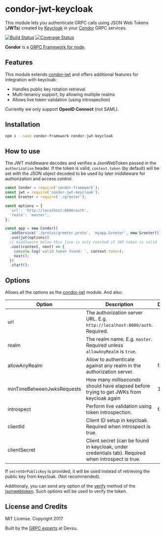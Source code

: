 # condor-jwt-keycloak

This module lets you authenticate GRPC calls using JSON Web Tokens (**JWTs**) created by [Keycloak](http://www.keycloak.org/) in your [Condor](https://github.com/devsu/condor-framework) GRPC services.

[![Build Status](https://travis-ci.org/devsu/condor-jwt-keycloak.svg?branch=master)](https://travis-ci.org/devsu/condor-jwt-keycloak)
[![Coverage Status](https://coveralls.io/repos/github/devsu/condor-jwt-keycloak/badge.svg?branch=master)](https://coveralls.io/github/devsu/condor-jwt-keycloak?branch=master)

**Condor** is a [GRPC Framework for node](https://github.com/devsu/condor-framework).

## Features

This module extends [condor-jwt](https://github.com/devsu/condor-jwt) and offers additional features for integration with keycloak:

- Handles public key rotation retrieval
- Multi-tenancy support, by allowing multiple realms
- Allows live token validation (using introspection)

Currently we only support **OpenID Connect** (not SAML).

## Installation

```bash
npm i --save condor-framework condor-jwt-keycloak
```

## How to use

The JWT middleware decodes and verifies a JsonWebToken passed in the `authorization` header. If the token is valid, `context.token` (by default) will be set with the JSON object decoded to be used by later middleware for authorization and access control.

```js
const Condor = require('condor-framework');
const jwt = require('condor-jwt-keycloak');
const Greeter = require('./greeter');

const options = {
  'url': 'http://localhost:8080/auth',
  'realm': 'master',
};

const app = new Condor()
  .addService('./protos/greeter.proto', 'myapp.Greeter', new Greeter())
  .use(jwt(options))
  // middleware below this line is only reached if JWT token is valid
  .use((context, next) => {
    console.log('valid token found: ', context.token);
    next();
  })
  .start();
```

## Options

Allows all the options as the [condor-jwt](https://github.com/devsu/condor-jwt) module. And also:

| Option                     | Description                                                                               | Default |
|----------------------------|-------------------------------------------------------------------------------------------|---------|
| url                        | The authorization server URL. E.g. `http://localhost:8080/auth`. Required.                |         |
| realm                      | The realm name. E.g. `master`. Required unless `allowAnyRealm` is `true`.                 |         |
| allowAnyRealm              | Allow to authenticate against any realm in the authorization server.                      | false   |
| minTimeBetweenJwksRequests | How many *milliseconds* should have elapsed before trying to get JWKs from keycloak again | 10000   |
| introspect                 | Perform live validation using token introspection.                                        | false   |
| clientId                   | Client ID setup in keycloak. Required when introspect is true.                            |         |
| clientSecret               | Client secret (can be found in keycloak, under credentials tab). Required when introspect is true.|         |

If `secretOrPublicKey` is provided, it will be used instead of retrieving the public key from keycloak. (Not recommended).

Additionaly, you can send any option of the [verify](https://github.com/auth0/node-jsonwebtoken#jwtverifytoken-secretorpublickey-options-callback) method of the [jsonwebtoken](https://github.com/auth0/node-jsonwebtoken). Such options will be used to verify the token.

## License and Credits

MIT License. Copyright 2017 

Built by the [GRPC experts](https://devsu.com) at Devsu.
